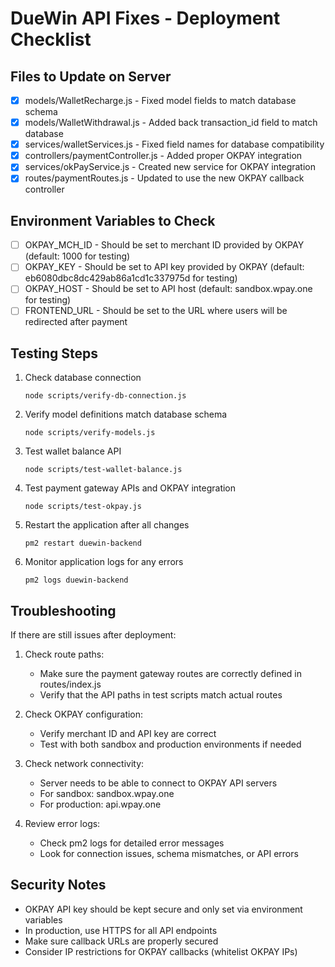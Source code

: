 # DueWin API Fixes - Deployment Checklist

## Files to Update on Server

- [x] models/WalletRecharge.js - Fixed model fields to match database schema
- [x] models/WalletWithdrawal.js - Added back transaction_id field to match database
- [x] services/walletServices.js - Fixed field names for database compatibility
- [x] controllers/paymentController.js - Added proper OKPAY integration
- [x] services/okPayService.js - Created new service for OKPAY integration
- [x] routes/paymentRoutes.js - Updated to use the new OKPAY callback controller

## Environment Variables to Check

- [ ] OKPAY_MCH_ID - Should be set to merchant ID provided by OKPAY (default: 1000 for testing)
- [ ] OKPAY_KEY - Should be set to API key provided by OKPAY (default: eb6080dbc8dc429ab86a1cd1c337975d for testing)
- [ ] OKPAY_HOST - Should be set to API host (default: sandbox.wpay.one for testing)
- [ ] FRONTEND_URL - Should be set to the URL where users will be redirected after payment

## Testing Steps

1. Check database connection
   ```
   node scripts/verify-db-connection.js
   ```

2. Verify model definitions match database schema
   ```
   node scripts/verify-models.js
   ```

3. Test wallet balance API
   ```
   node scripts/test-wallet-balance.js
   ```

4. Test payment gateway APIs and OKPAY integration
   ```
   node scripts/test-okpay.js
   ```

5. Restart the application after all changes
   ```
   pm2 restart duewin-backend
   ```

6. Monitor application logs for any errors
   ```
   pm2 logs duewin-backend
   ```

## Troubleshooting

If there are still issues after deployment:

1. Check route paths:
   - Make sure the payment gateway routes are correctly defined in routes/index.js
   - Verify that the API paths in test scripts match actual routes

2. Check OKPAY configuration:
   - Verify merchant ID and API key are correct
   - Test with both sandbox and production environments if needed

3. Check network connectivity:
   - Server needs to be able to connect to OKPAY API servers
   - For sandbox: sandbox.wpay.one
   - For production: api.wpay.one

4. Review error logs:
   - Check pm2 logs for detailed error messages
   - Look for connection issues, schema mismatches, or API errors

## Security Notes

- OKPAY API key should be kept secure and only set via environment variables
- In production, use HTTPS for all API endpoints
- Make sure callback URLs are properly secured
- Consider IP restrictions for OKPAY callbacks (whitelist OKPAY IPs) 